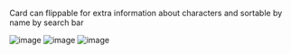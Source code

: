 Card can flippable for extra information about characters and sortable by name by search bar

![image](https://user-images.githubusercontent.com/118567648/221865733-61cb8225-874f-4874-a6ac-f1d57968f5e7.png)
![image](https://user-images.githubusercontent.com/118567648/221865785-1da359ee-4aad-455f-8395-d76610219c19.png)
![image](https://user-images.githubusercontent.com/118567648/221865860-630b82bf-8492-4745-9374-865b33dfa5be.png)
